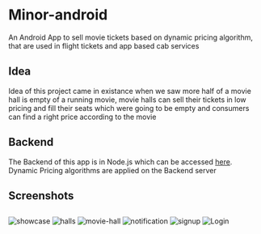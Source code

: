 # Minor-android
An Android App to sell movie tickets based on dynamic pricing algorithm, that are used in flight tickets and app based cab services

## Idea 
Idea of this project came in existance when we saw more half of a movie hall is empty of a running movie, movie halls can sell their tickets in low pricing and fill their seats which were going to be empty and consumers can find a right price according to the movie 

## Backend 
The Backend of this app is in Node.js which can be accessed [here](https://github.com/Rishabhk07/minor-backend).
Dynamic Pricing algorithms are applied on the Backend server

## Screenshots
##
![showcase](https://github.com/Rishabhk07/Minor-android/blob/master/screenshots/rsz_screenshot_20161201-152517.png)
![halls](https://github.com/Rishabhk07/Minor-android/blob/master/screenshots/rsz_screenshot_20161201-152547.png)
![movie-hall](https://github.com/Rishabhk07/Minor-android/blob/master/screenshots/rsz_screenshot_20161201-155146.png)
![notification](https://github.com/Rishabhk07/Minor-android/blob/master/screenshots/rsz_screenshot_20161201-155914.png)
![signup](https://github.com/Rishabhk07/Minor-android/blob/master/screenshots/rsz_1screen_shot_2016-12-01_at_31432_pm.png)
![Login](https://github.com/Rishabhk07/Minor-android/blob/master/screenshots/rsz_1screen_shot_2016-12-01_at_31442_pm.png)
